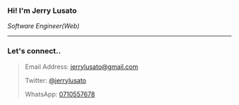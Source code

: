 ### Hi! I'm Jerry Lusato
*Software Engineer(Web)*

---

### Let's connect..

> Email Address: jerrylusato@gmail.com
> 
> Twitter: [@jerrylusato](https://twitter.com/jerrylusato)
> 
> WhatsApp: [0710557678](https://wa.me/255710557678)
